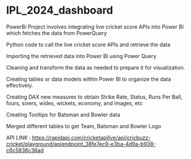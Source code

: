 # IPL_2024_dashboard
PowerBi Project involves integrating live cricket score APIs into Power BI which fetches the data from PowerQuery

Python code to call the live cricket score APIs and retrieve the data

Importing the retrieved data into Power BI using Power Query

Cleaning and transform the data as needed to prepare it for visualization.

Creating tables or data models within Power BI to organize the data effectively.

Creating DAX new measures to obtain Strike Rate, Status, Runs Per Ball, fours, sixers, wides, wickets, economy, and images, etc

Creating Tooltips for Batsman and Bowler data

Merged different tables to get Team, Batsman and Bowler Logo

API LINK : https://rapidapi.com/cricketapilive/api/cricbuzz-cricket/playground/apiendpoint_38fe7ec9-e3ba-4d9a-b938-c6c5836c36ad
